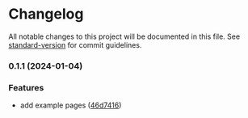 # Changelog

All notable changes to this project will be documented in this file. See [standard-version](https://github.com/conventional-changelog/standard-version) for commit guidelines.

### 0.1.1 (2024-01-04)


### Features

* add example pages ([46d7416](https://github.com/shinokada/flexilexi/commit/46d741627fe05f75274eecbee5ad78a6145295f2))
